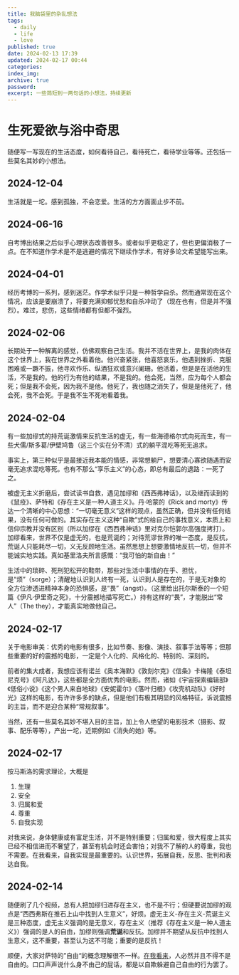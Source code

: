 ```yaml
---
title: 我脑袋里的杂乱想法
tags:
  - daily
  - life
  - love
published: true
date: 2024-02-13 17:39
updated: 2024-02-17 00:44
categories: 
index_img: 
archive: true
password: 
excerpt: 一些简短到一两句话的小想法，持续更新
---
```

# 生死爱欲与浴中奇思 
随便写一写现在的生活态度，如何看待自己，看待死亡，看待学业等等。还包括一些莫名其妙的小想法。

## 2024-12-04
生活就是一坨。感到孤独，不会恋爱。生活的方方面面止步不前。

## 2024-06-16
自考博出结果之后似乎心理状态改善很多。或者似乎更稳定了，但也更偏消极了一点。在不知道作学术是不是逃避的情况下继续作学术，有好多论文希望能写出来。

## 2024-04-01

经历考博的一系列，感到迷茫。作学术似乎只是一种哲学自杀。然而通常现在这个情况，应该是要崩溃了，将要充满抑郁忧愁和自杀冲动了（现在也有，但是并不强烈）。难过，悲伤，这些情绪都有但都不强烈。

## 2024-02-06

长期处于一种解离的感觉，仿佛观察自己生活。我并不活在世界上，是我的肉体在这个世界上，我在世界之外看着他。他兴奋紧张，他喜怒哀乐，他遇到挫折、克服困难或一蹶不振，他寻欢作乐、纵酒狂欢或意兴阑珊。他活着，但是是在活他的生活，不是我的。他的行为有他的结果，不是我的。他会死，当然，应为每个人都会死；但是我不会死，因为我不是他。他死了，我也随之消失了，但是是他死了，他会死，我不会死。于是我不生不死地看着我。

## 2024-02-04

有一些加缪式的持荒诞激情来反抗生活的虚无，有一些海德格尔式向死而生，有一些犬儒/斯多葛/伊壁鸠鲁（这三个实在分不清）式的躺平混吃等死无追求。

事实上，第三种似乎是最接近我本能的情感，非常想躺尸，想要清心寡欲随遇而安毫无追求混吃等死。也有不那么“享乐主义”的心态，即总有最后的退路：一死了之。

被虚无主义折磨后，尝试读书自救，遇见加缪和《西西弗神话》，以及继而读到的《鼠疫》、萨特和《存在主义是一种人道主义》。丹·哈蒙的《Rick and morty》传达一个清晰的中心思想：“一切毫无意义”这样的观点，虽然正确，但并没有任何结果，没有任何可做的。其实存在主义这种“自欺”式的给自己的事找意义，本质上和信仰宗教并没有区别（所以加缪在《西西弗神话》里对克尔恺郭尔高强度拷打）。加缪看来，世界不仅是虚无的，也是荒诞的；对待荒谬世界的唯一态度，是反抗，荒诞人只能耗尽一切，义无反顾地生活。虽然思想上想要激情地反抗一切，但并不能诚实地实践。真如基里洛夫所言感慨：“我可怕的新自由！”

生活中的琐碎、死刑犯松开的鞋带，那些对生活中事情的在乎、担忧，是“烦”（sorge）；清醒地认识到人终有一死，认识到人是存在的，于是无对象的全方位渗透进精神本身的恐惧感，是“畏”（angst）。（这里给出托尔斯泰的一个短篇《伊凡·伊里奇之死》，十分震撼地描写死亡。）持有这样的“畏”，才能脱出“常人”（The they），才能真实地做他自己。

## 2024-02-17

关于电影审美：优秀的电影有很多，比如节奏、影像、演技、叙事手法等等；但那些重要的好的震撼的电影，一定是个人化的、风格化的、特别的、深刻的。

前者的集大成者，我想应该有诺兰《奥本海默》《敦刻尔克》《信条》卡梅隆《泰坦尼克号》《阿凡达》，这些都是全方面优秀的电影。然而，诸如《宇宙探索编辑部》《低俗小说》《这个男人来自地球》《安妮霍尔》《落叶归根》《攻壳机动队》《好时光》这样的电影，有许许多多的缺点，但是他们有极其明显的风格特征，诉说震撼的主旨，而不是迎合某种“常规叙事”。

当然，还有一些莫名其妙不堪入目的主旨，加上令人绝望的电影技术（摄影、叙事、配乐等等），产出一坨，近期例如《消失的她》等。

## 2024-02-17

按马斯洛的需求理论，大概是

1. 生理
2. 安全
3. 归属和爱
4. 尊重
5. 自我实现

对我来说，身体健康或有富足生活，并不是特别重要；归属和爱，很大程度上其实已经不相信进而不奢望了，甚至有机会时还会害怕；对我不了解的人的尊重，我也不需要。在我看来，自我实现是最重要的。认识世界，拓展自我，反思、批判和表达自我。

## 2024-02-14

随便刷了几个视频，总有人把加缪归进存在主义，也不是不行；但硬要说加缪的观点是“西西弗斯在推石上山中找到人生意义”，好烦。虚无主义-存在主义-荒诞主义是三种态度，虚无主义强调的是无意义，存在主义（推荐《存在主义是一种人道主义》）强调的是人的自由，加缪则强调**荒诞**和反抗。加缪并不期望从反抗中找到人生意义，这不重要，甚至认为这不可能；重要的是反抗！

顺便，大家对萨特的”自由“的概念理解很不一样。[在我看来](/hexo/contemplation/free-and-death)，人必然并且不得不是自由的。口口声声说什么身不由己的屁话，都是以自欺躲避自己自由的行为罢了。
